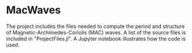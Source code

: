 # MacWaves
The project includes the files needed to compute the period and structure of Magnetic-Archimedes-Coriolis (MAC) waves. A list of the source files is included in "ProjectFiles.jl". A Jupyter notebook illustrates how the code is used.
